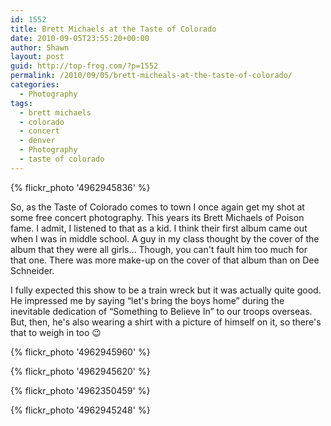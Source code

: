 ```yaml
---
id: 1552
title: Brett Michaels at the Taste of Colorado
date: 2010-09-05T23:55:20+00:00
author: Shawn
layout: post
guid: http://top-frog.com/?p=1552
permalink: /2010/09/05/brett-micheals-at-the-taste-of-colorado/
categories:
  - Photography
tags:
  - brett michaels
  - colorado
  - concert
  - denver
  - Photography
  - taste of colorado
---
```


{% flickr_photo '4962945836' %}

So, as the Taste of Colorado comes to town I once again get my shot at some free concert photography. This years its Brett Michaels of Poison fame. I admit, I listened to that as a kid. I think their first album came out when I was in middle school. A guy in my class thought by the cover of the album that they were all girls… Though, you can't fault him too much for that one. There was more make-up on the cover of that album than on Dee Schneider.

I fully expected this show to be a train wreck but it was actually quite good. He impressed me by saying &#8220;let's bring the boys home&#8221; during the inevitable dedication of &#8220;Something to Believe In&#8221; to our troops overseas. But, then, he's also wearing a shirt with a picture of himself on it, so there's that to weigh in too 😉

{% flickr_photo '4962945960' %}

{% flickr_photo '4962945620' %}

{% flickr_photo '4962350459' %}

{% flickr_photo '4962945248' %}
